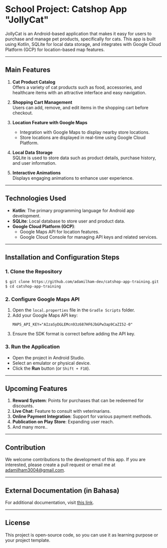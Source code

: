 # School Project: Catshop App "JollyCat"

JollyCat is an Android-based application that makes it easy for users to purchase and manage pet products, specifically for cats. This app is built using Kotlin, SQLite for local data storage, and integrates with Google Cloud Platform (GCP) for location-based map features.

---

## Main Features

1. **Cat Product Catalog**\
   Offers a variety of cat products such as food, accessories, and healthcare items with an attractive interface and easy navigation.

2. **Shopping Cart Management**\
   Users can add, remove, and edit items in the shopping cart before checkout.

3. **Location Feature with Google Maps**

   - Integration with Google Maps to display nearby store locations.
   - Store locations are displayed in real-time using Google Cloud Platform.

4. **Local Data Storage**\
   SQLite is used to store data such as product details, purchase history, and user information.

5. **Interactive Animations**\
   Displays engaging animations to enhance user experience.

---

## Technologies Used

- **Kotlin**: The primary programming language for Android app development.
- **SQLite**: Local database to store user and product data.
- **Google Cloud Platform (GCP)**:
  - Google Maps API for location features.
  - Google Cloud Console for managing API keys and related services.

---

## Installation and Configuration Steps

### 1. Clone the Repository

```bash
$ git clone https://github.com/adamilham-dev/catshop-app-training.git
$ cd catshop-app-training
```

### 2. Configure Google Maps API

1. Open the `local.properties` file in the `Gradle Scripts` folder.
2. Add your Google Maps API key:
   ```
   MAPS_API_KEY="AIzaSyDGLEMcn93z687HF6JbGPw3ap9CaZI52-0"
   ```
3. Ensure the SDK format is correct before adding the API key.

### 3. Run the Application

- Open the project in Android Studio.
- Select an emulator or physical device.
- Click the **Run** button (or `Shift + F10`).

---

## Upcoming Features

1. **Reward System**: Points for purchases that can be redeemed for discounts.
2. **Live Chat**: Feature to consult with veterinarians.
3. **Online Payment Integration**: Support for various payment methods.
4. **Publication on Play Store**: Expanding user reach.
5. And many more..

---

## Contribution

We welcome contributions to the development of this app. If you are interested, please create a pull request or email me at [adamilham3004@gmail.com](adamilham3004@gmail.com).

---

## External Documentation (in Bahasa)

For additional documentation, visit [this link](https://drive.google.com/file/d/1rvmUaFPgIWV4TVP0yb1j0581bW1tTagB/view?usp=sharing).

---

## License

This project is open-source code, so you can use it as learning purpose or your project template.

